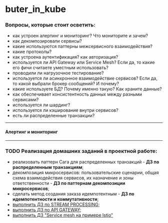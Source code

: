 # buter_in_kube

### Вопросы, которые стоит осветить:
* как устроен алертинг и мониторинг? Что мониторите и зачем?
* как декомпозировали сервисы?
* какие используются паттерны межсервисного взаимодействия?
* какие протоколы?
* как устроена аутентификация? как авторизация?
* используется ли API Gateway или Service Mesh? Если да, то какие его фичи считаете уместным использовать?
* проводили ли нагрузочное тестирование?
* используется ли асинхронное взаимодействие сервисов? Если да, то какой выбрали брокер сообщений? И почему?
* какие используете БД? Почему именно такую? Как храните данные?
* как обеспечивает консистентность данных между разными
сервисами?
* используется ли шардинг?
* используется ли кэширование внутри сервисов?
* есть ли распределенные транзакции?

<hr>

#### Алертинг и мониторинг


<hr>

### TODO Реализация домашних заданий в проектной работе:
* реализовать паттерн Сага для распределенных транзакций - **ДЗ по распределенным транзакциям**;
* декомпозиция микросервисов: пользовательские сценарии, общая схема взаимодействия сервисов, их назначение и зоны ответственности - **ДЗ по паттернам декомпозиции микросервисов**;
* сделать метод создания заказа идемпотентным - **ДЗ по идемпотентности и коммутативности**;
* [выполнить ДЗ по STREAM PROCESSING](HW_STREAM_PROCESSING.md);
* [выполнить ДЗ по API GATEWAY](HW_API_GATEWAY.md);
* [выполнить ДЗ "Service mesh на примере Istio"](https://github.com/izhigalko/otus-homework-istio)
